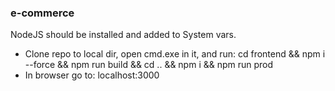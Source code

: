### e-commerce

NodeJS should be installed and added to System vars.

- Clone repo to local dir, open cmd.exe in it, and run: cd frontend && npm i --force && npm run build && cd .. && npm i && npm run prod
- In browser go to: localhost:3000
